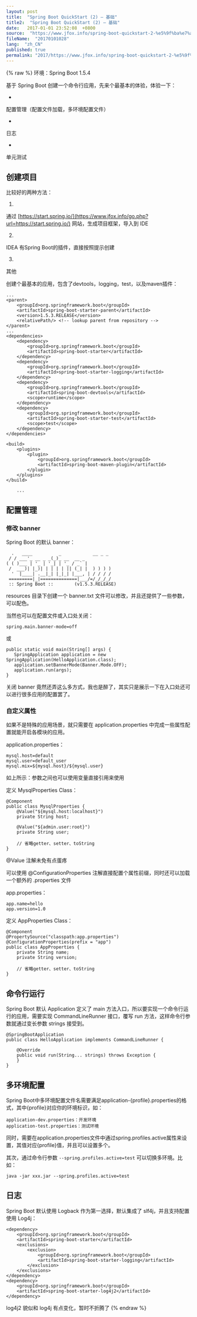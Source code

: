 ```yaml
---
layout: post
title:  "Spring Boot QuickStart (2) – 基础"
title2:  "Spring Boot QuickStart (2) – 基础"
date:   2017-01-01 23:52:08  +0800
source:  "https://www.jfox.info/spring-boot-quickstart-2-%e5%9f%ba%e7%a1%80.html"
fileName:  "20170101028"
lang:  "zh_CN"
published: true
permalink: "2017/https://www.jfox.info/spring-boot-quickstart-2-%e5%9f%ba%e7%a1%80.html"
---
```

{% raw %}
环境：Spring Boot 1.5.4

基于 Spring Boot 创建一个命令行应用，先来个最基本的体验，体验一下：

- 
配置管理（配置文件加载，多环境配置文件）

- 
日志

- 
单元测试

## 创建项目

比较好的两种方法：

1. 
通过 [https://start.spring.io/](https://www.jfox.info/go.php?url=https://start.spring.io/) 网站，生成项目框架，导入到 IDE

2. 
IDEA 有Spring Boot的插件，直接按照提示创建

3. 
其他

创建个最基本的应用，包含了devtools，logging，test，以及maven插件：

    ...
    <parent>
        <groupId>org.springframework.boot</groupId>
        <artifactId>spring-boot-starter-parent</artifactId>
        <version>1.5.3.RELEASE</version>
        <relativePath/> <!-- lookup parent from repository -->
    </parent>
    ...
    <dependencies>
        <dependency>
            <groupId>org.springframework.boot</groupId>
            <artifactId>spring-boot-starter</artifactId>
        </dependency>
        <dependency>
            <groupId>org.springframework.boot</groupId>
            <artifactId>spring-boot-starter-logging</artifactId>
        </dependency>
        <dependency>
            <groupId>org.springframework.boot</groupId>
            <artifactId>spring-boot-devtools</artifactId>
            <scope>runtime</scope>
        </dependency>
        <dependency>
            <groupId>org.springframework.boot</groupId>
            <artifactId>spring-boot-starter-test</artifactId>
            <scope>test</scope>
        </dependency>
    </dependencies>
    
    <build>
        <plugins>
            <plugin>
                <groupId>org.springframework.boot</groupId>
                <artifactId>spring-boot-maven-plugin</artifactId>
            </plugin>
        </plugins>
    </build>
        
        ...

## 配置管理

### 修改 banner

Spring Boot 的默认 banner：

      .   ____          _            __ _ _
     / / ___'_ __ _ _(_)_ __  __ _    
    ( ( )___ | '_ | '_| | '_ / _` |    
     /  ___)| |_)| | | | | || (_| |  ) ) ) )
      '  |____| .__|_| |_|_| |___, | / / / /
     =========|_|==============|___/=/_/_/_/
     :: Spring Boot ::        (v1.5.3.RELEASE)

resources 目录下创建一个 banner.txt 文件可以修改，并且还提供了一些参数，可以配色。

当然也可以在配置文件或入口处关闭：

    spring.main.banner-mode=off

或

    public static void main(String[] args) {
       SpringApplication application = new SpringApplication(HelloApplication.class);
       application.setBannerMode(Banner.Mode.OFF);
       application.run(args);
    }

关闭 banner 竟然还弄这么多方式，我也是醉了，其实只是展示一下在入口处还可以进行很多应用的配置罢了。

### 自定义属性

如果不是特殊的应用场景，就只需要在 application.properties 中完成一些属性配置就能开启各模块的应用。

application.properties：

    mysql.host=default
    mysql.user=default_user
    mysql.mix=${mysql.host}/${mysql.user}

如上所示：参数之间也可以使用变量直接引用来使用

定义 MysqlProperties Class：

    @Component
    public class MysqlProperties {
        @Value("${mysql.host:localhost}")
        private String host;
    
        @Value("${admin.user:root}")
        private String user;
        
        // 省略getter、setter、toString
    }    

@Value 注解未免有点蛋疼

可以使用 @ConfigurationProperties 注解直接配置个属性前缀，同时还可以加载一个额外的 .properties 文件

app.properties：

    app.name=hello
    app.version=1.0

定义 AppProperties Class：

    @Component
    @PropertySource("classpath:app.properties")
    @ConfigurationProperties(prefix = "app")
    public class AppProperties {
        private String name;
        private String version;
        
        // 省略getter、setter、toString
    }    

## 命令行运行

Spring Boot 默认 Application 定义了 main 方法入口，所以要实现一个命令行运行的应用，需要实现 CommandLineRunner 接口，覆写 run 方法，这样命令行参数就通过变长参数 strings 接受到。

    @SpringBootApplication
    public class HelloApplication implements CommandLineRunner {
    
        @Override
        public void run(String... strings) throws Exception {
        }
    }

## 多环境配置

Spring Boot中多环境配置文件名需要满足application-{profile}.properties的格式，其中{profile}对应你的环境标识，如：

    application-dev.properties：开发环境
    application-test.properties：测试环境

同时，需要在application.properties文件中通过spring.profiles.active属性来设置，其值对应{profile}值，并且可以设置多个。

其次，通过命令行参数 `--spring.profiles.active=test` 可以切换多环境。比如：

    java -jar xxx.jar --spring.profiles.active=test

## 日志

Spring Boot 默认使用 Logback 作为第一选择，默认集成了 slf4j，并且支持配置使用 Log4j：

    <dependency>
        <groupId>org.springframework.boot</groupId>
        <artifactId>spring-boot-starter</artifactId>
        <exclusions>
            <exclusion>
                <groupId>org.springframework.boot</groupId>
                <artifactId>spring-boot-starter-logging</artifactId>
            </exclusion>
        </exclusions>
    </dependency>
    <dependency>
        <groupId>org.springframework.boot</groupId>
        <artifactId>spring-boot-starter-log4j2</artifactId>
    </dependency>

log4j2 貌似和 log4j 有点变化，暂时不折腾了
{% endraw %}
